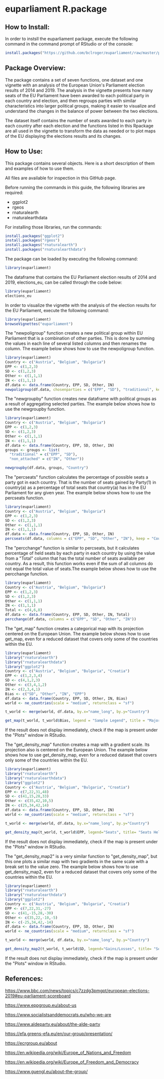 # euparliament R.package

## How to Install:

In order to instsll the euparliament package, execute the following command in the command prompt of RStudio or of the console:

```r
install.packages("https://github.com/bclroger/euparliament/raw/master/package/euparliament_1.0.0.tar.gz", repos=NULL, type="source")
```

## Package Overview:

The package contains a set of seven functions, one dataset and one vignette with an analysis of the European Union's Parliament election results of 2014 and 2019. The analysis in the vignette presents how many seats of the EU Parliament have been awarded to each political party in each country and election, and then regroups parties with similar characteristics into larger political groups, making it easier to visualize and understand the changes in the balance of power between the two elections.

The dataset itself contains the number of seats awarded to each party in each country after each election and the functions listed in this Rpackage are all used in the vignette to transform the data as needed or to plot maps of the EU displaying the elections results and its changes.

## How to Use:

This package contains several objects. Here is a short description of them and examples of how to use them.

All files are available for inspection in this GitHub page.

Before running the commands in this guide, the following libraries are required:

- ggplot2
- rgeos
- rnaturalearth
- rnaturalearthdata

For installing those libraries, run the commands:
```r
install.packages("ggplot2")
install.packages("rgeos")
install.packages("rnaturalearth")
install.packages("rnaturalearthdata")
```
The package can be loaded by executing the following command:
```r
library(euparliament)
```
The dataframe that contains the EU Parliament election results of 2014 and 2019, elections_eu, can be called through the code below:
```r
library(euparliament)
elections_eu
```
In order to visualize the vignette with the analysis of the election results for the EU Parliament, execute the following command:
```r
library(euparliament)
browseVignettes("euparliament")
```
The "newpoligroup" function creates a new political group within EU Parliament that is a combination of other parties. This is done by summing the values in each line of several listed columns and then renames the column. The example below shows how to use the newpoligroup function.
```r
library(euparliament)
Country <- c("Austria", "Belgium", "Bulgaria")
EPP <- c(1,2,3)
SD <- c(1,2,3)
Other <- c(1,1,1)
IN <- c(1,1,1)
df.data <- data.frame(Country, EPP, SD, Other, IN)
newpoligroup(df.data, chosenparties = c("EPP", "SD"), "traditional", keep = "Country")
```
The "newgroupby" function creates new dataframe with political groups as a result of aggregating selected parties. The example below shows how to use the newgroupby function.
```r
library(euparliament)
Country <- c("Austria", "Belgium", "Bulgaria")
EPP <- c(1,2,3)
SD <- c(1,2,3)
Other <- c(1,1,1)
IN <- c(1,1,1)
df.data <- data.frame(Country, EPP, SD, Other, IN)
groups <- groups <- list(
  "traditional" = c("EPP", "SD"),
  "non_attached" = c("IN", "Other"))

newgroupby(df.data, groups, "Country")
```
The "percseats" function calculates the percentage of possible seats a party got in each country. That is the number of seats gained by Party(1) in country(a) as a percentage of total seats that country(a) has in the EU Parliament for any given year. The example below shows how to use the percseats function.
```r
library(euparliament)
Country <- c("Austria", "Belgium", "Bulgaria")
EPP <- c(1,2,3)
SD <- c(1,2,3)
Other <- c(1,1,1)
IN <- c(1,1,1)
df.data <- data.frame(Country, EPP, SD, Other, IN)
percseats(df.data, columns = c("EPP", "SD", "Other", "IN"), keep = "Country")
```
The "percchange" function is similar to percseats, but it calculates percentage of held seats by each party in each country by using the value from a "Total" column that has the total number of seats available per country. As a result, this function works even if the sum of all columns do not equal the total value of seats.The example below shows how to use the percchange function.
```r
library(euparliament)
Country <- c("Austria", "Belgium", "Bulgaria")
EPP <- c(1,2,3)
SD <- c(1,2,3)
Other <- c(1,1,1)
IN <- c(1,1,1)
Total <- c(4,6,8)
df.data <- data.frame(Country, EPP, SD, Other, IN, Total)
percchange(df.data, columns = c("EPP", "SD", "Other", "IN"))
```
The "get_map" function creates a categorical map with its projection centered on the European Union. The example below shows how to use get_map, even for a reduced dataset that covers only some of the countries within the EU.
```r
library(euparliament)
library("rnaturalearth")
library("rnaturalearthdata")
library("ggplot2")
Country <- c("Austria", "Belgium", "Bulgaria", "Croatia")
EPP <- c(1,2,3,4)
SD <- c(4,1,2,3)
Other <- c(3,4,1,2)
IN <- c(2,3,4,1)
Bias <- c("SD", "Other", "IN", "EPP")
df.data <- data.frame(Country, EPP, SD, Other, IN, Bias)
world <- ne_countries(scale = "medium", returnclass = "sf")

t_world <- merge(world, df.data, by.x="name_long", by.y="Country")

get_map(t_world, t_world$Bias, legend = "Sample Legend", title = "Major Parties")
```
If the result does not display immediately, check if the map is present under the "Plots" window in RStudio.

The "get_density_map" function creates a map with a gradient scale. Its projection also is centered on the European Union. The example below shows how to use get_density_map, even for a reduced dataset that covers only some of the countries within the EU.
```r
library(euparliament)
library("rnaturalearth")
library("rnaturalearthdata")
library("ggplot2")
Country <- c("Austria", "Belgium", "Bulgaria", "Croatia")
EPP <- c(7,22,31,48)
SD <- c(41,15,28,33)
Other <- c(35,42,10,5)
IN <- c(25,34,42,14)
df.data <- data.frame(Country, EPP, SD, Other, IN)
world <- ne_countries(scale = "medium", returnclass = "sf")

t_world <- merge(world, df.data, by.x="name_long", by.y="Country")

get_density_map(t_world, t_world$EPP, legend="Seats", title= "Seats Held by EPP", gradmax=50, gradnum =5)
```
If the result does not display immediately, check if the map is present under the "Plots" window in RStudio.

The "get_density_map2" is a very similar function to "get_density_map", but this one plots a similar map with two gradients in the same scale with a break set to the value zero. The example below shows how to use get_density_map2, even for a reduced dataset that covers only some of the countries within the EU.
```r
library(euparliament)
library("rnaturalearth")
library("rnaturalearthdata")
library("ggplot2")
Country <- c("Austria", "Belgium", "Bulgaria", "Croatia")
EPP <- c(7,22,31,-27)
SD <- c(41,-15,28,-30)
Other <- c(35,22,-10,-5)
IN <- c(-25,34,42,-14)
df.data <- data.frame(Country, EPP, SD, Other, IN)
world <- ne_countries(scale = "medium", returnclass = "sf")

t_world <- merge(world, df.data, by.x="name_long", by.y="Country")

get_density_map2(t_world, t_world$SD, legend="Gains/Losses", title= "Seats Gained or Lost by SD")
```
If the result does not display immediately, check if the map is present under the "Plots" window in RStudio.
## References:

https://www.bbc.com/news/topics/c7zzdg3pmgpt/european-elections-2019#eu-parliament-scoreboard

https://www.eppgroup.eu/about-us

https://www.socialistsanddemocrats.eu/who-we-are

https://www.aldeparty.eu/about/the-alde-party

https://efa.greens-efa.eu/en/our-group/presentation/

https://ecrgroup.eu/about

https://en.wikipedia.org/wiki/Europe_of_Nations_and_Freedom

https://en.wikipedia.org/wiki/Europe_of_Freedom_and_Democracy

https://www.guengl.eu/about-the-group/
